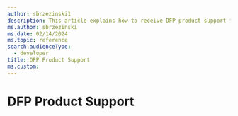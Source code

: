 ```yaml
---
author: sbrzezinski1
description: This article explains how to receive DFP product support from the Customer Service and Support team.
ms.author: sbrzezinski
ms.date: 02/14/2024
ms.topic: reference
search.audienceType:
  - developer
title: DFP Product Support
ms.custom:
---
```


# DFP Product Support
